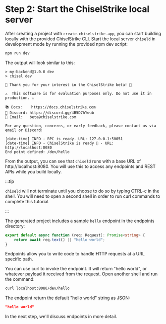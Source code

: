 # Step 2: Start the ChiselStrike local server

After creating a project with `create-chiselstrike-app`, you can start building
locally with the provided ChiselStrike CLI.  Start the local server `chiseld` in
development mode by running the provided npm dev script:

```bash
npm run dev
```

The output will look similar to this:

```
> my-backend@1.0.0 dev
> chisel dev

🚀 Thank you for your interest in the ChiselStrike beta! 🚀

⚠️  This software is for evaluation purposes only. Do not use it in production. ⚠️

📚 Docs:    https://docs.chiselstrike.com
💬 Discord: https://discord.gg/4B5D7hYwub
📧 Email:   beta@chiselstrike.com

For any question, concerns, or early feedback, please contact us via email or Discord!

[date-time] INFO - RPC is ready. URL: 127.0.0.1:50051
[date-time] INFO - ChiselStrike is ready 🚀 - URL: http://localhost:8080
End point defined: /dev/hello
```

From the output, you can see that `chiseld` runs with a base URL of
http://localhost:8080.  You will use this to access any endpoints and REST APIs
while you build locally.

:::tip

`chiseld` will not terminate until you choose to do so by typing CTRL-c in the
shell. You will need to open a second shell in order to run curl commands to
complete this tutorial.

:::

The generated project includes a sample `hello` endpoint in the endpoints
directory:

```ts title="my-backend/endpoints/hello.ts"
export default async function (req: Request): Promise<string> {
    return await req.text() || "hello world";
}
```

Endpoints allow you to write code to handle HTTP requests at a URL specific
path.

You can use curl to invoke the endpoint.  It will return "hello world", or
whatever payload it received from the request. Open another shell and run the
command:

```bash
curl localhost:8080/dev/hello
```

The endpoint return the default "hello world" string as JSON:

```json
"hello world"
```

In the next step, we'll discuss endpoints in more detail.
